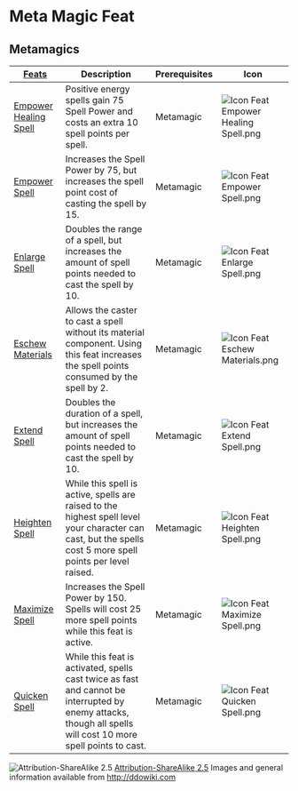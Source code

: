 # Meta Magic Feat

## Metamagics

| [ ][existingFeat] [Feats][result]                                      | Description                                                                                                                                                   | Prerequisites | Icon                                                                                |
|------------------------------------------------------------------------|---------------------------------------------------------------------------------------------------------------------------------------------------------------|---------------|-------------------------------------------------------------------------------------|
| [Empower Healing Spell](http://ddowiki.com/page/Empower_Healing_Spell) | Positive energy spells gain 75 Spell Power and costs an extra 10 spell points per spell.                                                                      | Metamagic     | ![Icon Feat Empower Healing Spell.png](/images/Icon_Feat_Empower_Healing_Spell.png) |
| [Empower Spell](http://ddowiki.com/page/Empower_Spell)                 | Increases the Spell Power by 75, but increases the spell point cost of casting the spell by 15.                                                               | Metamagic     | ![Icon Feat Empower Spell.png](/images/Icon_Feat_Empower_Spell.png)                 |
| [Enlarge Spell](http://ddowiki.com/page/Enlarge_Spell)                 | Doubles the range of a spell, but increases the amount of spell points needed to cast the spell by 10.                                                        | Metamagic     | ![Icon Feat Enlarge Spell.png](/images/Icon_Feat_Enlarge_Spell.png)                 |
| [Eschew Materials](http://ddowiki.com/page/Eschew_Materials)           | Allows the caster to cast a spell without its material component. Using this feat increases the spell points consumed by the spell by 2.                      | Metamagic     | ![Icon Feat Eschew Materials.png](/images/Icon_Feat_Eschew_Materials.png)           |
| [Extend Spell](http://ddowiki.com/page/Extend_Spell)                   | Doubles the duration of a spell, but increases the amount of spell points needed to cast the spell by 10.                                                     | Metamagic     | ![Icon Feat Extend Spell.png](/images/Icon_Feat_Extend_Spell.png)                   |
| [Heighten Spell](http://ddowiki.com/page/Heighten_Spell)               | While this spell is active, spells are raised to the highest spell level your character can cast, but the spells cost 5 more spell points per level raised.   | Metamagic     | ![Icon Feat Heighten Spell.png](/images/Icon_Feat_Heighten_Spell.png)               |
| [Maximize Spell](http://ddowiki.com/page/Maximize_Spell)               | Increases the Spell Power by 150. Spells will cost 25 more spell points while this feat is active.                                                            | Metamagic     | ![Icon Feat Maximize Spell.png](/images/Icon_Feat_Maximize_Spell.png)               |
| [Quicken Spell](http://ddowiki.com/page/Quicken_Spell)                 | While this feat is activated, spells cast twice as fast and cannot be interrupted by enemy attacks, though all spells will cost 10 more spell points to cast. | Metamagic     | ![Icon Feat Quicken Spell.png](/images/Icon_Feat_Quicken_Spell.png)                 |

![Attribution-ShareAlike 2.5](/images/somerights20.png)
[Attribution-ShareAlike 2.5](https://creativecommons.org/licenses/by-sa/2.5/) Images and general information available
from http://ddowiki.com

[race_feat]: http://ddowiki.com/page/Category&#58;Racial_feats

[cls_feat]: http://ddowiki.com/page/Category&#58;Class_feats

[existingFeat]: - "c:verify-rows=#feat:verifyFeats()"

[_matchStrategy_]: - "c:matchStrategy=KeyMatch"

[result]: - "?=#feat"

